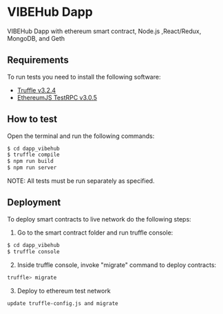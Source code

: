# VIBEHub Dapp
VIBEHub Dapp with ethereum smart contract, Node.js ,React/Redux, MongoDB, and Geth


## Requirements

To run tests you need to install the following software:

- [Truffle v3.2.4](https://github.com/trufflesuite/truffle-core)
- [EthereumJS TestRPC v3.0.5](https://github.com/ethereumjs/testrpc)


## How to test

Open the terminal and run the following commands:

```sh
$ cd dapp_vibehub
$ truffle compile
$ npm run build
$ npm run server
```

NOTE: All tests must be run separately as specified.


## Deployment

To deploy smart contracts to live network do the following steps:
1. Go to the smart contract folder and run truffle console:
```sh
$ cd dapp_vibehub
$ truffle console
```
2. Inside truffle console, invoke "migrate" command to deploy contracts:
```sh
truffle> migrate
```
3. Deploy to ethereum test network
```sh
update truffle-config.js and migrate
```
